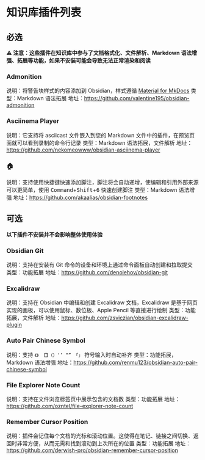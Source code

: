 # 知识库插件列表

## 必选

**⚠️ 注意：这些插件在知识库中参与了文档格式化、文件解析、Markdown 语法增强、拓展等功能，如果不安装可能会导致无法正常渲染和阅读**

### Admonition

说明：将警告块样式的内容添加到 Obsidian，样式遵循 [Material for MkDocs](https://squidfunk.github.io/mkdocs-material/reference/admonitions/)
类型：Markdown 语法拓展
地址：https://github.com/valentine195/obsidian-admonition

### Asciinema Player

说明：它支持将 asciicast 文件嵌入到您的 Markdown 文件中的插件，在预览页面就可以看到录制的命令行记录
类型：Markdown 语法拓展，文件解析
地址：https://github.com/nekomeowww/obsidian-asciinema-player

### 🏠

说明：支持使用快捷键快速添加脚注，脚注将会自动递增，使编辑和引用外部来源可以更简单，使用 <kbd>Command</kbd>+<kbd>Shift</kbd>+<kbd>6</kbd> 快速创建脚注
类型：Markdown 语法增强
地址：https://github.com/akaalias/obsidian-footnotes

## 可选

**以下插件不安装并不会影响整体使用体验**

### Obsidian Git

说明：支持在安装有 Git 命令的设备和环境上通过命令面板自动创建和拉取提交
类型：功能拓展
地址：https://github.com/denolehov/obsidian-git

### Excalidraw

说明：支持在 Obsidian 中编辑和创建 Excalidraw 文档，Excalidraw 是基于网页实现的画板，可以使用鼠标、数位板、Apple Pencil 等直接进行绘制
类型：功能拓展，文件解析
地址：https://github.com/zsviczian/obsidian-excalidraw-plugin

### Auto Pair Chinese Symbol

说明：支持 `《》 【】（）‘’ “” 「」`  符号输入时自动补齐
类型：功能拓展，Markdown 语法增强
地址：https://github.com/renmu123/obsidian-auto-pair-chinese-symbol

### File Explorer Note Count

说明：支持在文件浏览标签页中展示包含的文档数
类型：功能拓展
地址：https://github.com/ozntel/file-explorer-note-count

### Remember Cursor Position

说明：插件会记住每个文档的光标和滚动位置。这使得在笔记、链接之间切换、返回时非常方便，从而无需和找到滚动到上次所在的位置
类型：功能拓展
地址：https://github.com/derwish-pro/obsidian-remember-cursor-position